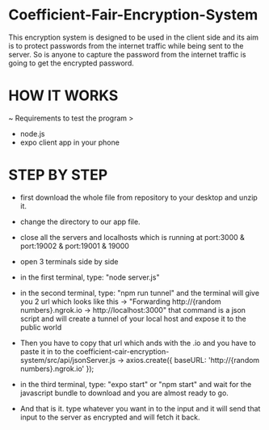 # Coefficient-Fair-Encryption-System

This encryption system is designed to be used in the client side
and its aim is to protect passwords from the internet traffic while being sent to the server. 
So is anyone to capture the password from the internet traffic is going to get the encrypted password.

# HOW IT WORKS

~ Requirements to test the program >
  - node.js
  - expo client app in your phone
  
# STEP BY STEP

 - first download the whole file from repository to your desktop and unzip it.
 - change the directory to our app file.
 - close all the servers and localhosts which is running at port:3000 & port:19002 & port:19001 & 19000
 - open 3 terminals side by side
 - in the first terminal, type: "node server.js"
 - in the second terminal, type: "npm run tunnel"
    and the terminal will give you 2 url which looks like this -> "Forwarding        http://{random numbers}.ngrok.io -> http://localhost:3000"
    that command is a json script and will create a tunnel of your local host and expose it to the public world
 - Then you have to copy that url which ands with the .io and you have to paste it in to the coefficient-cair-encryption-system/src/api/jsonServer.js -> axios.create({
    baseURL: 'http://{random numbers}.ngrok.io'
});
    
 - in the third terminal, type: "expo start" or "npm start" and wait for the javascript bundle to download and you are almost ready to go.

 - And that is it. type whatever you want in to the input and it will send that input to the server as encrypted and will fetch it back.
